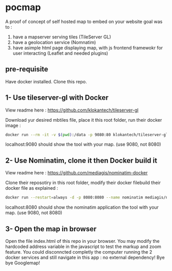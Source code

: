 # pocmap
A proof of concept of self hosted map to embed on your website  goal was to :
1) have a mapserver serving tiles (TileServer GL)
2) have a geolocation service (Nomnatim)
3) have asimple html page displaying map, with js frontend framewokr for user interacting (Leaflet and needed plugins)

## pre-requisite

Have docker installed.
Clone this repo.

## 1- Use tileserver-gl with Docker

View readme here : https://github.com/klokantech/tileserver-gl 

Download yur desired mbtiles file, place it this root folder, run their docker image : 

```bash
docker run --rm -it -v $(pwd):/data -p 9080:80 klokantech/tileserver-gl
```

localhost:9080 should show the tool with your map. (use 9080, not 8080)

## 2- Use Nominatim, clone it then Docker build it

View readme here : https://github.com/mediagis/nominatim-docker 

Clone their reposotiry in this root folder, modify their docker filebuild their docker file as explained :

```bash
docker run --restart=always -d -p 8080:8080 --name nominatim mediagis/nominatim:latest
```

localhost:8080 should show the nominatim application the tool with your map. (use 9080, not 8080)

## 3- Open the map in browser

Open the file index.html of this repo in your browser. You may modify the hardcoded address variable in the javascript to test the markup and zoom feature.
You could disconncted completly the computer running the 2 docker services and still navigate in this app : no external dependency! Bye bye Googlemap!



